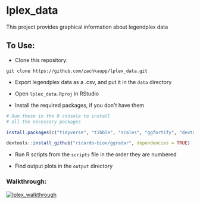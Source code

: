# lplex_data

This project provides graphical information about legendplex data

## To Use:

- Clone this repository:
```
git clone https://github.com/zachkaupp/lplex_data.git
```

- Export legendplex data as a .csv, and put it in the `data` directory

- Open `lplex_data.Rproj` in RStudio

- Install the required packages, if you don't have them
```r
# Run these in the R console to install
# all the necessary packages

install.packages(c("tidyverse", "tibble", "scales", "ggfortify", "devtools"))

devtools::install_github("ricardo-bion/ggradar", dependencies = TRUE)
```

- Run R scripts from the `scripts` file in the order they are numbered

- Find output plots in the `output` directory

### Walkthrough:
[![lplex_walkthrough](http://img.youtube.com/vi/Aqx3z4Fg1aw/0.jpg)](http://www.youtube.com/watch?v=Aqx3z4Fg1aw)
